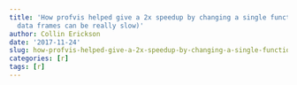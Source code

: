 ```yaml
---
title: 'How profvis helped give a 2x speedup by changing a single function call (answer:
  data frames can be really slow)'
author: Collin Erickson
date: '2017-11-24'
slug: how-profvis-helped-give-a-2x-speedup-by-changing-a-single-function-call-answer-data-frames-can-be-really-slow
categories: [r]
tags: [r]
---
```


